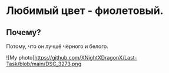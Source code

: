 # Любимый цвет - фиолетовый.

## Почему?

Потому, что он лучшё чёрного и белого.

![My photo]https://github.com/XNightXDragonX/Last-Task/blob/main/DSC_3273.png